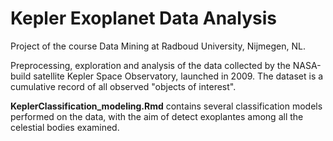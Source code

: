 # Kepler Exoplanet Data Analysis

Project of the course Data Mining at Radboud University, Nijmegen, NL.

Preprocessing, exploration and analysis of the data collected by the NASA-build satellite Kepler Space Observatory, launched in 2009. The dataset is a cumulative record of all observed "objects of interest".

**KeplerClassification_modeling.Rmd** contains several classification models performed on the data, with the aim of detect exoplantes among all the celestial bodies examined.
